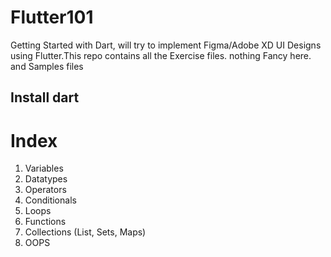 # Flutter101

Getting Started with Dart, will try to implement Figma/Adobe XD UI Designs using Flutter.This repo contains all the Exercise files. nothing Fancy here. and Samples files

## Install dart

# Index

1. Variables
2. Datatypes
3. Operators
4. Conditionals
5. Loops
6. Functions
7. Collections (List, Sets, Maps)
8. OOPS
